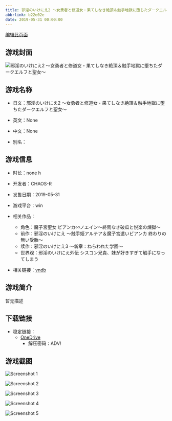 ```yaml
---
title: 邪淫のいけにえ2 ～女勇者と修道女・果てしなき絶頂＆触手地獄に堕ちたダークエルフと聖女～
abbrlink: b22e02e
date: 2019-05-31 00:00:00
---
```

[编辑此页面](https://github.com/ACG-3/ADV3-source/blob/main/source/_posts/games/%E9%82%AA%E6%B7%AB%E3%81%AE%E3%81%84%E3%81%91%E3%81%AB%E3%81%882%20%EF%BD%9E%E5%A5%B3%E5%8B%87%E8%80%85%E3%81%A8%E4%BF%AE%E9%81%93%E5%A5%B3%E3%83%BB%E6%9E%9C%E3%81%A6%E3%81%97%E3%81%AA%E3%81%8D%E7%B5%B6%E9%A0%82%EF%BC%86%E8%A7%A6%E6%89%8B%E5%9C%B0%E7%8D%84%E3%81%AB%E5%A0%95%E3%81%A1%E3%81%9F%E3%83%80%E3%83%BC%E3%82%AF%E3%82%A8%E3%83%AB%E3%83%95%E3%81%A8%E8%81%96%E5%A5%B3%EF%BD%9E.md)

## 游戏封面

![邪淫のいけにえ2 ～女勇者と修道女・果てしなき絶頂＆触手地獄に堕ちたダークエルフと聖女～](https://pan.timero.xyz/d/onedrive/img_lib_001/%E9%82%AA%E6%B7%AB%E3%81%AE%E3%81%84%E3%81%91%E3%81%AB%E3%81%882%20%EF%BD%9E%E5%A5%B3%E5%8B%87%E8%80%85%E3%81%A8%E4%BF%AE%E9%81%93%E5%A5%B3%E3%83%BB%E6%9E%9C%E3%81%A6%E3%81%97%E3%81%AA%E3%81%8D%E7%B5%B6%E9%A0%82%EF%BC%86%E8%A7%A6%E6%89%8B%E5%9C%B0%E7%8D%84%E3%81%AB%E5%A0%95%E3%81%A1%E3%81%9F%E3%83%80%E3%83%BC%E3%82%AF%E3%82%A8%E3%83%AB%E3%83%95%E3%81%A8%E8%81%96%E5%A5%B3%EF%BD%9E_cover.avif)


## 游戏名称

- 日文：邪淫のいけにえ2 ～女勇者と修道女・果てしなき絶頂＆触手地獄に堕ちたダークエルフと聖女～
- 英文：None
- 中文：None

- 别名：


## 游戏信息

- 时长：none h
- 开发者：CHAOS-R
- 发售日期：2019-05-31
- 游戏平台：win
- 相关作品：
   - 角色：魔子宮聖女 ビアンカ∽ノエイン～終焉なき破瓜と悦楽の煉獄～
   - 前作：邪淫のいけにえ ～触手姫アルテア＆魔子宮遣いビアンカ 終わりの無い受胎～
   - 续作：邪淫のいけにえ3 ～新章：ねらわれた学園～
   - 世界观：邪淫のいけにえ外伝 シスコン兄貴、妹が好きすぎて触手になってしまう

- 相关链接：[vndb](https://vndb.org/v25441)


## 游戏简介

暂无描述


## 下载链接

- 稳定链接：
    - [OneDrive](https://pan.timero.xyz/onedrive/adv_lib_001/%E9%82%AA%E6%B7%AB%E3%81%AE%E3%81%84%E3%81%91%E3%81%AB%E3%81%882%20%EF%BD%9E%E5%A5%B3%E5%8B%87%E8%80%85%E3%81%A8%E4%BF%AE%E9%81%93%E5%A5%B3%E3%83%BB%E6%9E%9C%E3%81%A6%E3%81%97%E3%81%AA%E3%81%8D%E7%B5%B6%E9%A0%82%EF%BC%86%E8%A7%A6%E6%89%8B%E5%9C%B0%E7%8D%84%E3%81%AB%E5%A0%95%E3%81%A1%E3%81%9F%E3%83%80%E3%83%BC%E3%82%AF%E3%82%A8%E3%83%AB%E3%83%95%E3%81%A8%E8%81%96%E5%A5%B3%EF%BD%9E)
        - 解压密码：ADV!



## 游戏截图


![Screenshot 1](https://pan.timero.xyz/d/onedrive/img_lib_001/%E9%82%AA%E6%B7%AB%E3%81%AE%E3%81%84%E3%81%91%E3%81%AB%E3%81%882%20%EF%BD%9E%E5%A5%B3%E5%8B%87%E8%80%85%E3%81%A8%E4%BF%AE%E9%81%93%E5%A5%B3%E3%83%BB%E6%9E%9C%E3%81%A6%E3%81%97%E3%81%AA%E3%81%8D%E7%B5%B6%E9%A0%82%EF%BC%86%E8%A7%A6%E6%89%8B%E5%9C%B0%E7%8D%84%E3%81%AB%E5%A0%95%E3%81%A1%E3%81%9F%E3%83%80%E3%83%BC%E3%82%AF%E3%82%A8%E3%83%AB%E3%83%95%E3%81%A8%E8%81%96%E5%A5%B3%EF%BD%9E_Screenshot_1.avif)

![Screenshot 2](https://pan.timero.xyz/d/onedrive/img_lib_001/%E9%82%AA%E6%B7%AB%E3%81%AE%E3%81%84%E3%81%91%E3%81%AB%E3%81%882%20%EF%BD%9E%E5%A5%B3%E5%8B%87%E8%80%85%E3%81%A8%E4%BF%AE%E9%81%93%E5%A5%B3%E3%83%BB%E6%9E%9C%E3%81%A6%E3%81%97%E3%81%AA%E3%81%8D%E7%B5%B6%E9%A0%82%EF%BC%86%E8%A7%A6%E6%89%8B%E5%9C%B0%E7%8D%84%E3%81%AB%E5%A0%95%E3%81%A1%E3%81%9F%E3%83%80%E3%83%BC%E3%82%AF%E3%82%A8%E3%83%AB%E3%83%95%E3%81%A8%E8%81%96%E5%A5%B3%EF%BD%9E_Screenshot_2.avif)

![Screenshot 3](https://pan.timero.xyz/d/onedrive/img_lib_001/%E9%82%AA%E6%B7%AB%E3%81%AE%E3%81%84%E3%81%91%E3%81%AB%E3%81%882%20%EF%BD%9E%E5%A5%B3%E5%8B%87%E8%80%85%E3%81%A8%E4%BF%AE%E9%81%93%E5%A5%B3%E3%83%BB%E6%9E%9C%E3%81%A6%E3%81%97%E3%81%AA%E3%81%8D%E7%B5%B6%E9%A0%82%EF%BC%86%E8%A7%A6%E6%89%8B%E5%9C%B0%E7%8D%84%E3%81%AB%E5%A0%95%E3%81%A1%E3%81%9F%E3%83%80%E3%83%BC%E3%82%AF%E3%82%A8%E3%83%AB%E3%83%95%E3%81%A8%E8%81%96%E5%A5%B3%EF%BD%9E_Screenshot_3.avif)

![Screenshot 4](https://pan.timero.xyz/d/onedrive/img_lib_001/%E9%82%AA%E6%B7%AB%E3%81%AE%E3%81%84%E3%81%91%E3%81%AB%E3%81%882%20%EF%BD%9E%E5%A5%B3%E5%8B%87%E8%80%85%E3%81%A8%E4%BF%AE%E9%81%93%E5%A5%B3%E3%83%BB%E6%9E%9C%E3%81%A6%E3%81%97%E3%81%AA%E3%81%8D%E7%B5%B6%E9%A0%82%EF%BC%86%E8%A7%A6%E6%89%8B%E5%9C%B0%E7%8D%84%E3%81%AB%E5%A0%95%E3%81%A1%E3%81%9F%E3%83%80%E3%83%BC%E3%82%AF%E3%82%A8%E3%83%AB%E3%83%95%E3%81%A8%E8%81%96%E5%A5%B3%EF%BD%9E_Screenshot_4.avif)

![Screenshot 5](https://pan.timero.xyz/d/onedrive/img_lib_001/%E9%82%AA%E6%B7%AB%E3%81%AE%E3%81%84%E3%81%91%E3%81%AB%E3%81%882%20%EF%BD%9E%E5%A5%B3%E5%8B%87%E8%80%85%E3%81%A8%E4%BF%AE%E9%81%93%E5%A5%B3%E3%83%BB%E6%9E%9C%E3%81%A6%E3%81%97%E3%81%AA%E3%81%8D%E7%B5%B6%E9%A0%82%EF%BC%86%E8%A7%A6%E6%89%8B%E5%9C%B0%E7%8D%84%E3%81%AB%E5%A0%95%E3%81%A1%E3%81%9F%E3%83%80%E3%83%BC%E3%82%AF%E3%82%A8%E3%83%AB%E3%83%95%E3%81%A8%E8%81%96%E5%A5%B3%EF%BD%9E_Screenshot_5.avif)

